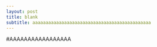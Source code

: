 ```yaml
---
layout: post
title: blank
subtitle: aaaaaaaaaaaaaaaaaaaaaaaaaaaaaaaaaaaaaaaaaaaaa
---
```


#AAAAAAAAAAAAAAAAA